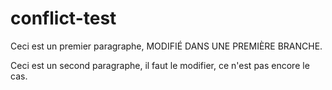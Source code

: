 # conflict-test

Ceci est un premier paragraphe, MODIFIÉ DANS UNE PREMIÈRE BRANCHE.

Ceci est un second paragraphe, il faut le modifier, ce n'est pas encore le cas.
